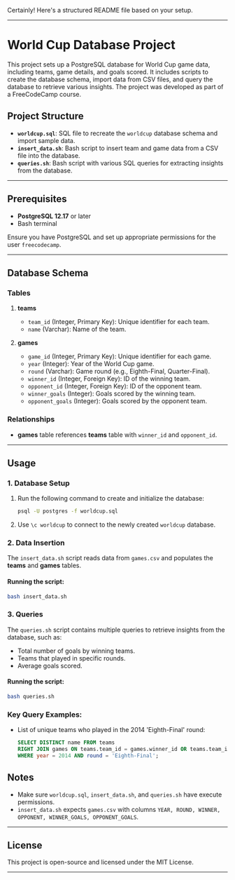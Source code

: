Certainly! Here's a structured README file based on your setup.

---

# World Cup Database Project

This project sets up a PostgreSQL database for World Cup game data, including teams, game details, and goals scored. It includes scripts to create the database schema, import data from CSV files, and query the database to retrieve various insights. The project was developed as part of a FreeCodeCamp course.

## Project Structure

- **`worldcup.sql`**: SQL file to recreate the `worldcup` database schema and import sample data.
- **`insert_data.sh`**: Bash script to insert team and game data from a CSV file into the database.
- **`queries.sh`**: Bash script with various SQL queries for extracting insights from the database.

---

## Prerequisites

- **PostgreSQL 12.17** or later
- Bash terminal

Ensure you have PostgreSQL and set up appropriate permissions for the user `freecodecamp`.

---

## Database Schema

### Tables

1. **teams**
   - `team_id` (Integer, Primary Key): Unique identifier for each team.
   - `name` (Varchar): Name of the team.

2. **games**
   - `game_id` (Integer, Primary Key): Unique identifier for each game.
   - `year` (Integer): Year of the World Cup game.
   - `round` (Varchar): Game round (e.g., Eighth-Final, Quarter-Final).
   - `winner_id` (Integer, Foreign Key): ID of the winning team.
   - `opponent_id` (Integer, Foreign Key): ID of the opponent team.
   - `winner_goals` (Integer): Goals scored by the winning team.
   - `opponent_goals` (Integer): Goals scored by the opponent team.

### Relationships

- **games** table references **teams** table with `winner_id` and `opponent_id`.

---

## Usage

### 1. Database Setup

1. Run the following command to create and initialize the database:
   ```bash
   psql -U postgres -f worldcup.sql
   ```

2. Use `\c worldcup` to connect to the newly created `worldcup` database.

### 2. Data Insertion

The `insert_data.sh` script reads data from `games.csv` and populates the **teams** and **games** tables.

#### Running the script:

```bash
bash insert_data.sh
```

### 3. Queries

The `queries.sh` script contains multiple queries to retrieve insights from the database, such as:

- Total number of goals by winning teams.
- Teams that played in specific rounds.
- Average goals scored.

#### Running the script:

```bash
bash queries.sh
```

### Key Query Examples:

- List of unique teams who played in the 2014 'Eighth-Final' round:

  ```sql
  SELECT DISTINCT name FROM teams
  RIGHT JOIN games ON teams.team_id = games.winner_id OR teams.team_id = games.opponent_id
  WHERE year = 2014 AND round = 'Eighth-Final';
  ```

## Notes

- Make sure `worldcup.sql`, `insert_data.sh`, and `queries.sh` have execute permissions.
- `insert_data.sh` expects `games.csv` with columns `YEAR, ROUND, WINNER, OPPONENT, WINNER_GOALS, OPPONENT_GOALS`.

---

## License

This project is open-source and licensed under the MIT License. 

---
